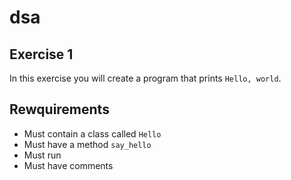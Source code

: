 # dsa

## Exercise 1

In this exercise you will create a program that prints `Hello, world`.

## Rewquirements
* Must contain a class called `Hello`
* Must have a method `say_hello`
* Must run
* Must have comments
